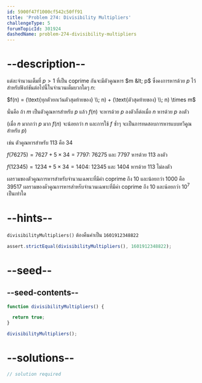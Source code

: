 ```yaml
---
id: 5900f47f1000cf542c50ff91
title: 'Problem 274: Divisibility Multipliers'
challengeType: 5
forumTopicId: 301924
dashedName: problem-274-divisibility-multipliers
---
```


# --description--

แต่ละจำนวนเต็มที่ $p > 1$ ที่เป็น coprime กันจะมีตัวคูณหาร $m &lt; p$ ซึ่งคงการหารด้วย $p$ ไว้สำหรับฟังก์ชันต่อไปนี้ในจำนวนเต็มบวกใดๆ $n$:

$f(n) = (\text{ทุกตัวยกเว้นตัวสุดท้ายของ} \\; n) + (\text{ตัวสุดท้ายของ} \\; n) \times m$

นั่นคือ ถ้า $m$ เป็นตัวคูณหารสำหรับ $p$ แล้ว $f(n)$ จะหารด้วย $p$ ลงตัวก็ต่อเมื่อ $n$ หารด้วย $p$ ลงตัว

(เมื่อ $n$ มากกว่า $p$ มาก $f(n)$ จะน้อยกว่า $n$ และการใช้ $f$ ซ้ำๆ จะเป็นการทดสอบการหารแบบทวีคูณสำหรับ $p$)

เช่น ตัวคูณหารสำหรับ 113 คือ 34

$f(76275) = 7627 + 5 \times 34 = 7797$: 76275 และ 7797 หารด้วย 113 ลงตัว

$f(12345) = 1234 + 5 \times 34 = 1404$: 12345 และ 1404 หารด้วย 113 ไม่ลงตัว

ผลรวมของตัวคูณการหารสำหรับจำนวนเฉพาะที่มีค่า coprime ถึง 10 และน้อยกว่า 1000 คือ 39517 ผลรวมของตัวคูณการหารสำหรับจำนวนเฉพาะที่มีค่า coprime ถึง 10 และน้อยกว่า ${10}^7$ เป็นเท่าใด

# --hints--

`divisibilityMultipliers()` ต้องคืนค่าเป็น `1601912348822`

```js
assert.strictEqual(divisibilityMultipliers(), 1601912348822);
```

# --seed--

## --seed-contents--

```js
function divisibilityMultipliers() {

  return true;
}

divisibilityMultipliers();
```

# --solutions--

```js
// solution required
```
